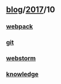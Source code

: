 ## [blog](../../README.md)/[2017](../README.md)/10
### [webpack](webpack.md)
### [git](git.md)
### [webstorm](webstorm.md)
### [knowledge](knowledge.md)